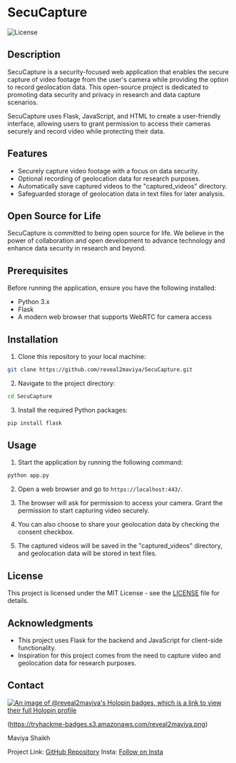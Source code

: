 # SecuCapture

![License](https://img.shields.io/badge/license-MIT-blue.svg)

## Description

SecuCapture is a security-focused web application that enables the secure capture of video footage from the user's camera while providing the option to record geolocation data. This open-source project is dedicated to promoting data security and privacy in research and data capture scenarios.

SecuCapture uses Flask, JavaScript, and HTML to create a user-friendly interface, allowing users to grant permission to access their cameras securely and record video while protecting their data.

## Features

- Securely capture video footage with a focus on data security.
- Optional recording of geolocation data for research purposes.
- Automatically save captured videos to the "captured_videos" directory.
- Safeguarded storage of geolocation data in text files for later analysis.

## Open Source for Life

SecuCapture is committed to being open source for life. We believe in the power of collaboration and open development to advance technology and enhance data security in research and beyond.

## Prerequisites

Before running the application, ensure you have the following installed:

- Python 3.x
- Flask
- A modern web browser that supports WebRTC for camera access

## Installation

1. Clone this repository to your local machine:
  ```bash
  git clone https://github.com/reveal2maviya/SecuCapture.git
```
2. Navigate to the project directory:
```bash
cd SecuCapture
```
3. Install the required Python packages:
```bash
pip install flask
```
## Usage

1. Start the application by running the following command:
```bash
python app.py
```

2. Open a web browser and go to `https://localhost:443/`.

3. The browser will ask for permission to access your camera. Grant the permission to start capturing video securely.

4. You can also choose to share your geolocation data by checking the consent checkbox.

5. The captured videos will be saved in the "captured_videos" directory, and geolocation data will be stored in text files.

## License

This project is licensed under the MIT License - see the [LICENSE](LICENSE) file for details.

## Acknowledgments

- This project uses Flask for the backend and JavaScript for client-side functionality.
- Inspiration for this project comes from the need to capture video and geolocation data for research purposes.

## Contact

[![An image of @reveal2maviya's Holopin badges, which is a link to view their full Holopin profile](https://holopin.me/reveal2maviya)](https://holopin.io/@reveal2maviya)

(https://tryhackme-badges.s3.amazonaws.com/reveal2maviya.png)

Maviya Shaikh  

Project Link: [GitHub Repository](https://github.com/reveal2maviya/SecuCapture)
Insta: [Follow on Insta](https://www.instagram.com/connect2maviya/)
